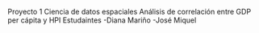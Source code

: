 Proyecto 1 Ciencia de datos espaciales
Análisis de correlación entre GDP per cápita y HPI
Estudaintes
-Diana Mariño
-José Miquel
